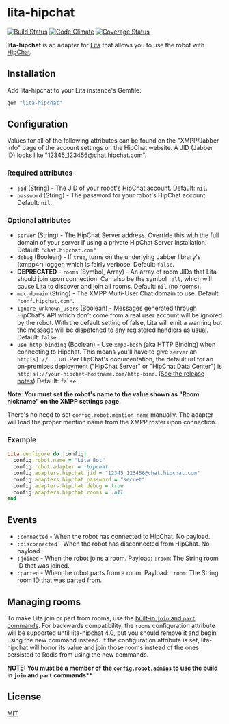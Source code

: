 # lita-hipchat

[![Build Status](https://travis-ci.org/jimmycuadra/lita-hipchat.png?branch=master)](https://travis-ci.org/jimmycuadra/lita-hipchat)
[![Code Climate](https://codeclimate.com/github/jimmycuadra/lita-hipchat.png)](https://codeclimate.com/github/jimmycuadra/lita-hipchat)
[![Coverage Status](https://coveralls.io/repos/jimmycuadra/lita-hipchat/badge.png)](https://coveralls.io/r/jimmycuadra/lita-hipchat)

**lita-hipchat** is an adapter for [Lita](https://github.com/jimmycuadra/lita) that allows you to use the robot with [HipChat](https://www.hipchat.com/).

## Installation

Add lita-hipchat to your Lita instance's Gemfile:

``` ruby
gem "lita-hipchat"
```

## Configuration

Values for all of the following attributes can be found on the "XMPP/Jabber info" page of the account settings on the HipChat website. A JID (Jabber ID) looks like "12345_123456@chat.hipchat.com".

### Required attributes

* `jid` (String) - The JID of your robot's HipChat account. Default: `nil`.
* `password` (String) - The password for your robot's HipChat account. Default: `nil`.

### Optional attributes

* `server` (String) - The HipChat Server address. Override this with the full domain of your server if using a private HipChat Server installation. Default: `"chat.hipchat.com"`
* `debug` (Boolean) - If `true`, turns on the underlying Jabber library's (xmpp4r) logger, which is fairly verbose. Default: `false`.
* **DEPRECATED** - `rooms` (Symbol, Array<String>) - An array of room JIDs that Lita should join upon connection. Can also be the symbol `:all`, which will cause Lita to discover and join all rooms. Default: `nil` (no rooms).
* `muc_domain` (String) - The XMPP Multi-User Chat domain to use. Default: `"conf.hipchat.com"`.
* `ignore_unknown_users` (Boolean) - Messages generated through HipChat's API which don't come from a real user account will be ignored by the robot. With the default setting of false, Lita will emit a warning but the message will be dispatched to any registered handlers as usual. Default: `false`.
* `use_http_binding` (Boolean) - Use `xmpp-bosh` (aka HTTP Binding) when connecting to Hipchat. This means you'll have to give `server` an `http[s]://...` uri. Per HipChat's documentation, the default url for an on-premises deployment ("HipChat Server" or "HipChat Data Center") is `http[s]://your-hipchat-hostname.com/http-bind`. ([See the release notes](https://confluence.atlassian.com/hipchatkb/external-xmpp-ports-5222-5223-disabled-by-default-in-hipchat-server-2-0-7-859442760.html)) Default: `false`.

**Note: You must set the robot's name to the value shown as "Room nickname" on the XMPP settings page.**

There's no need to set `config.robot.mention_name` manually. The adapter will load the proper mention name from the XMPP roster upon connection.

### Example

``` ruby
Lita.configure do |config|
  config.robot.name = "Lita Bot"
  config.robot.adapter = :hipchat
  config.adapters.hipchat.jid = "12345_123456@chat.hipchat.com"
  config.adapters.hipchat.password = "secret"
  config.adapters.hipchat.debug = true
  config.adapters.hipchat.rooms = :all
end
```

## Events

* `:connected` - When the robot has connected to HipChat. No payload.
* `:disconnected` - When the robot has disconnected from HipChat. No payload.
* `:joined` - When the robot joins a room. Payload: `:room`: The String room ID that was joined.
* `:parted` - When the robot parts from a room. Payload: `:room`: The String room ID that was parted from.

## Managing rooms

To make Lita join or part from rooms, use the [built-in `join` and `part` commands](http://docs.lita.io/getting-started/usage/#managing-rooms). For backwards compatibility, the `rooms` configuration attribute will be supported until lita-hipchat 4.0, but you should remove it and begin using the new command instead. If the configuration attribute is set, lita-hipchat will honor its value and join those rooms instead of the ones persisted to Redis from using the new commands.

**NOTE: You must be a member of the [`config.robot.admins`](https://docs.lita.io/getting-started/configuration/) to use the build in `join` and `part` commands****

## License

[MIT](http://opensource.org/licenses/MIT)
